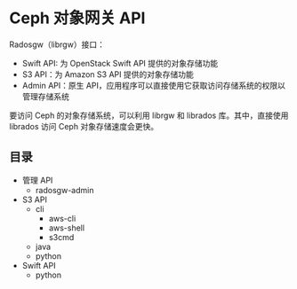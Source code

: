 # Ceph 对象网关 API

Radosgw（librgw）接口：

* Swift API: 为 OpenStack Swift API 提供的对象存储功能
* S3 API：为 Amazon S3 API 提供的对象存储功能
* Admin API：原生 API，应用程序可以直接使用它获取访问存储系统的权限以管理存储系统

要访问 Ceph 的对象存储系统，可以利用 librgw 和 librados 库。其中，直接使用 librados 访问 Ceph 对象存储速度会更快。

## 目录

* 管理 API
  * radosgw-admin
* S3 API
  * cli
    * aws-cli
    * aws-shell
    * s3cmd
  * java
  * python
* Swift API
  * python
